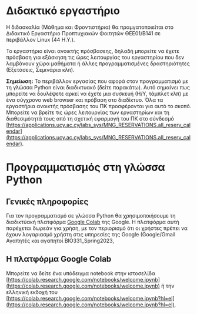 # Διδακτικό εργαστήριο

Η διδασκαλία (Μάθημα και Φροντιστήρια) θα πραμγατοποιείται στο Διδακτικό Εργαστήριο Προπτυχιακών Φοιτητών ΘΕΕ01/Β141 σε περιβάλλον Linux (44 Η.Υ.).

Το εργαστήριο είναι ανοικτής πρόσβασεης, δηλαδή μπορείτε να έχετε πρόσβαση για εξάσκηση τις ώρες λειτουργίας του εργαστηρίου που δεν λαμβάνουν χώρα μαθήματα ή άλλες προγραμματισμένες δραστηριότητες (Εξετάσεις, Σεμινάρια κλπ). 

**Σημείωση:** Το περιβάλλον εργασίας που αφορά στον προγραμματισμό με τη γλώσσα Python είναι διαδικτυακό (δείτε παρακάτω). 
Αυτό σημαίνει πως μπορείτε να δουλέψετε αρκεί να έχετε μια συσκευή (Η/Υ, τάμπλετ κλπ) με ένα σύγχρονο web browser και πρόβαση στο διαδίκτυο. 
Όλα τα εργαστήρια ανοικτής πρόσβασης του ΠΚ προσφέρονται για αυτό το σκοπό. Μπορείτε να βρείτε τις ώρες λειτουργίας των εργαστηρίων και τη διαθεσιμότητά τους από τη σχετική εφαρμογή του ΠΚ στο σύνδεσμό 
[https://applications.ucy.ac.cy/labs_sys/MNG_RESERVATIONS.all_reserv_calendar](https://applications.ucy.ac.cy/labs_sys/MNG_RESERVATIONS.all_reserv_calendar).


# Προγραμματισμός στη γλώσσα Python

## Γενικές πληροφορίες
Για τον προγραμματισμό σε γλώσσα Python θα χρησιμοποιήσουμε τη διαδικτύακή πλατφόρμα [Google Colab](https://colab.research.google.com/) της Google. 
Η πλατφόρμα αυτή παρέχεται δωρεάν για χρήση, με τον περιορισμό ότι οι χρήστες πρέπει να έχουν λογαριασμό χρήστη στις υπηρεσίες της Google (Google/Gmail Αγαπητές και αγαπητοί BIO331_Spring2023,

## Η πλατφόρμα Google Colab
Μπορείτε να δείτε ένα υπόδειγμα notebook στην ιστοσελίδα 
[https://colab.research.google.com/notebooks/welcome.ipynb](https://colab.research.google.com/notebooks/welcome.ipynb) 
ή την ελληνική εκδοχή του
[https://colab.research.google.com/notebooks/welcome.ipynb?hl=el](https://colab.research.google.com/notebooks/welcome.ipynb?hl=el).




